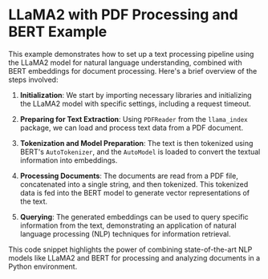 # LLaMA2 with PDF Processing and BERT Example

This example demonstrates how to set up a text processing pipeline using the LLaMA2 model for natural language understanding, combined with BERT embeddings for document processing. Here's a brief overview of the steps involved:

1. **Initialization**: We start by importing necessary libraries and initializing the LLaMA2 model with specific settings, including a request timeout.

2. **Preparing for Text Extraction**: Using `PDFReader` from the `llama_index` package, we can load and process text data from a PDF document.

3. **Tokenization and Model Preparation**: The text is then tokenized using BERT's `AutoTokenizer`, and the `AutoModel` is loaded to convert the textual information into embeddings.

4. **Processing Documents**: The documents are read from a PDF file, concatenated into a single string, and then tokenized. This tokenized data is fed into the BERT model to generate vector representations of the text.

5. **Querying**: The generated embeddings can be used to query specific information from the text, demonstrating an application of natural language processing (NLP) techniques for information retrieval.

This code snippet highlights the power of combining state-of-the-art NLP models like LLaMA2 and BERT for processing and analyzing documents in a Python environment.
